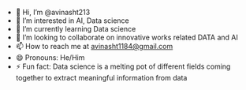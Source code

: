 - 👋 Hi, I’m @avinasht213
- 👀 I’m interested in AI, Data science
- 🌱 I’m currently learning Data science
- 💞️ I’m looking to collaborate on innovative works related DATA and AI
- 📫 How to reach me at avinasht1184@gmail.com
- 😄 Pronouns: He/Him
- ⚡ Fun fact: Data science is a melting pot of different fields coming together to extract meaningful information from data 

<!---
avinasht213/avinasht213 is a ✨ special ✨ repository because its `README.md` (this file) appears on your GitHub profile.
You can click the Preview link to take a look at your changes.
--->
